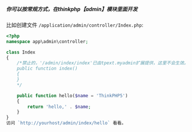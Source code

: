 

##### 你可以按常规方式，在thinkphp【admin】模块里面开发
比如创建文件 `/application/admin/controller/Index.php`:
```php
<?php
namespace app\admin\controller;

class Index
{
    /*禁止的，'/admin/index/index'已由tpext.myadmin扩展提供，这里不会生效。
    public function index()
    {
    }
    */

    public function hello($name = 'ThinkPHP5')
    {
        return 'hello,' . $name;
    }
}
访问 `http://yourhost/admin/index/hello` 看看。